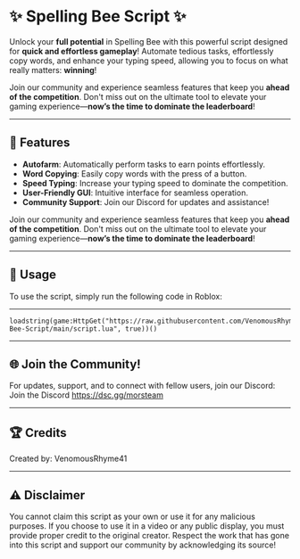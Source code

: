# ✨ Spelling Bee Script ✨

Unlock your **full potential** in Spelling Bee with this powerful script designed for **quick and effortless gameplay**! Automate tedious tasks, effortlessly copy words, and enhance your typing speed, allowing you to focus on what really matters: **winning**!

Join our community and experience seamless features that keep you **ahead of the competition**. Don't miss out on the ultimate tool to elevate your gaming experience—**now’s the time to dominate the leaderboard**!


----

## 🎉 Features
- **Autofarm**: Automatically perform tasks to earn points effortlessly.
- **Word Copying**: Easily copy words with the press of a button.
- **Speed Typing**: Increase your typing speed to dominate the competition.
- **User-Friendly GUI**: Intuitive interface for seamless operation.
- **Community Support**: Join our Discord for updates and assistance!

Join our community and experience seamless features that keep you **ahead of the competition**. Don't miss out on the ultimate tool to elevate your gaming experience—**now’s the time to dominate the leaderboard**!


----



## 🔗 Usage

To use the script, simply run the following code in Roblox:

----

```
loadstring(game:HttpGet("https://raw.githubusercontent.com/VenomousRhyme41/Spelling-Bee-Script/main/script.lua", true))()
```
---

## 🌐 Join the Community!

For updates, support, and to connect with fellow users, join our Discord:
Join the Discord https://dsc.gg/morsteam

----

## 🏆 Credits
Created by: VenomousRhyme41

----

## ⚠️ Disclaimer
You cannot claim this script as your own or use it for any malicious purposes. If you choose to use it in a video or any public display, you must provide proper credit to the original creator. Respect the work that has gone into this script and support our community by acknowledging its source!
